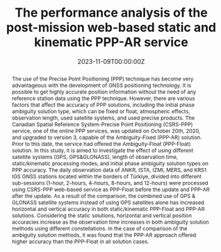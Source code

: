 ---
title: "The performance analysis of the post-mission web-based static and kinematic PPP-AR service"
authors:
- admin
- Serdar Erol
- Reha Metin Alkan

author_notes:
- "Corresponding Author"
date: "2023-11-09T00:00:00Z"
doi: "https://doi.org/10.17794/rgn.2023.4.9"

# Schedule page publish date (NOT publication's date).
publishDate: "2023-11-09T00:00:00Z"

# Publication type.
# Accepts a single type but formatted as a YAML list (for Hugo requirements).
# Enter a publication type from the CSL standard.
publication_types: ["article-journal"]

# Publication name and optional abbreviated publication name.
publication: "*Rudarsko-geološko-naftni zbornik, 38*(4)"
publication_short: ""

abstract: The use of the Precise Point Positioning (PPP) technique has become very advantageous with the development of GNSS positioning technology. It is possible to get highly accurate position information without the need of any reference station data using the PPP technique. However, there are various factors that affect the accuracy of PPP solutions, including the initial phase ambiguity solution type, which can be fixed or float, atmospheric effects, observation length, used satellite systems, and used precise products. The Canadian Spatial Reference System-Precise Point Positioning (CSRS-PPP) service, one of the online PPP services, was updated on October 20th, 2020, and upgraded to version 3, capable of the Ambiguity-Fixed (PPP-AR) solution. Prior to this date, the service had offered the Ambiguity-Float (PPP-Float) solution. In this study, it is aimed to investigate the effect of using different satellite systems (GPS, GPS&GLONASS), length of observation time, static/kinematic processing modes, and initial phase ambiguity solution types on PPP accuracy. The daily observation data of ANKR, ISTA, IZMI, MERS, and KRS1 IGS GNSS stations located within the borders of Türkiye, divided into different sub-sessions (1-hour, 2-hours, 4-hours, 8-hours, and 12-hours) were processed using CSRS-PPP web-based service as PPP-Float before the update and PPP-AR after the update. As a result of the comparison, the combined use of GPS & GLONASS satellite systems instead of using GPS satellites alone has increased horizontal and vertical accuracy in both static/kinematic PPP-Float and PPP-AR solutions. Considering the static solutions, horizontal and vertical position accuracies increase as the observation time increases in both ambiguity solution methods using different constellations. In the case of comparison of the ambiguity solution methods, it was found that the PPP-AR approach offered higher accuracy than the PPP-Float in all solution cases.

# Summary. An optional shortened abstract.
summary: 

tags:
- Source Themes
featured: false

# links:
# - name: ""
#   url: ""
url_pdf: 'https://hrcak.srce.hr/en/file/447303'
url_code: ''
url_dataset: ''
url_poster: ''
url_project: ''
url_slides: ''
url_source: ''
url_video: ''

# Featured image
# To use, add an image named `featured.jpg/png` to your page's folder. 
image:
  caption: ''
  focal_point: ""
  preview_only: false

# Associated Projects (optional).
#   Associate this publication with one or more of your projects.
#   Simply enter your project's folder or file name without extension.
#   E.g. `internal-project` references `content/project/internal-project/index.md`.
#   Otherwise, set `projects: []`.
projects: []

# Slides (optional).
#   Associate this publication with Markdown slides.
#   Simply enter your slide deck's filename without extension.
#   E.g. `slides: "example"` references `content/slides/example/index.md`.
#   Otherwise, set `slides: ""`.
slides: ''
---